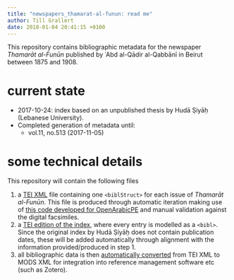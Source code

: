 ```yaml
---
title: "newspapers_thamarat-al-funun: read me"
author: Till Grallert
date: 2018-01-04 20:41:15 +0100
---
```


This repository contains bibliographic metadata for the newspaper *Thamarāt al-Funūn* published by ʿAbd al-Qādir al-Qabbānī in Beirut between 1875 and 1908. 

# current state

- 2017-10-24: index based on an unpublished thesis by Hudā Ṣiyāḥ (Lebanese University).
- Completed generation of metadata until:
    + vol.11, no.513 (2017-11-05)

# some technical details

This repository will contain the following files

1. a [TEI XML](metadata/thamarat-al-funun.TEIP5.xml) file containing one `<biblStruct>` for each issue of *Thamarāt al-Funūn*. This file is produced through automatic iteration making use of [this code developed for OpenArabicPE](https://www.github.com/OpenArabicPE/generate_metadata-through-iteration) and manual validation against the digital facsimiles.
2. a [TEI edition of the index](index/thamarat-al-funun_index.TEIP5.xml), where every entry is modelled as a `<bibl>`. Since the original index by Hudā Ṣiyāḥ does not contain publication dates, these will be added automatically through alignment with the information provided/produced in step 1.
3. all bibliographic data is then [automatically converted](https://www.github.com/OpenArabicPE/convert_tei-to-mods) from TEI XML to MODS XML for integration into reference management software etc (such as Zotero).